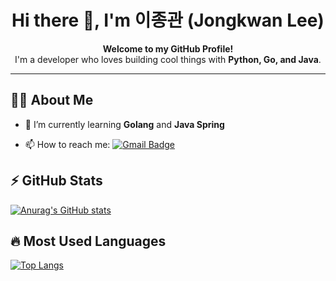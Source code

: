 <h1 align="center">Hi there 👋, I'm 이종관 (Jongkwan Lee)</h1>
<p align="center">
  <b>Welcome to my GitHub Profile!</b><br/>
  I'm a developer who loves building cool things with <strong>Python, Go, and Java</strong>.
</p>

---

## 🧑‍💻 About Me

- 🌱 I’m currently learning **Golang** and **Java Spring**
<!--
- 🔭 I’m currently working on [JongkwanL/JongkwanL](https://github.com/JongkwanL/JongkwanL)
- 👯 I’m looking to collaborate on ...
- 🤔 I’m looking for help with ...
- 💬 Ask me about ...
  -->
- 📫 How to reach me: [![Gmail Badge](https://img.shields.io/badge/Gmail-d14836?style=flat-square&logo=Gmail&logoColor=white)](mailto:bellpipe94@gmail.com)
<!-- - 😄 Pronouns: He/Him -->

## ⚡ GitHub Stats

[![Anurag's GitHub stats](https://github-readme-stats.vercel.app/api?username=JongkwanL&show_icons=true&theme=radical)](https://github.com/anuraghazra/github-readme-stats)

## 🔥 Most Used Languages

[![Top Langs](https://github-readme-stats.vercel.app/api/top-langs/?username=JongkwanL&layout=compact&theme=radical)](https://github.com/anuraghazra/github-readme-stats)

<!-- ![Hits](https://hits.seeyoufarm.com/api/count/incr/badge.svg?url=https://github.com/JongkwanL&count_bg=%2379C83D&title_bg=%23555555&icon=&icon_color=%23E7E7E7&title=hits&edge_flat=false)
![License](https://img.shields.io/github/license/JongkwanL/JongkwanL?style=flat-square) -->
